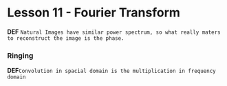 # Lesson 11 - Fourier Transform

**DEF** ```Natural Images have similar power spectrum, so what really maters to reconstruct the image is the phase.```

### Ringing


**DEF**``` Convolution in spacial domain is the multiplication in frequency domain ```

